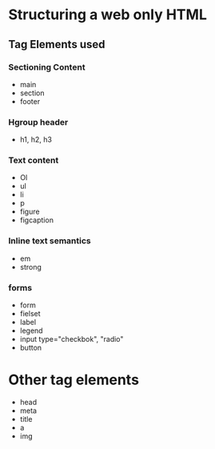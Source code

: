 # Structuring a web only HTML 

 ## Tag Elements used

  ### Sectioning Content
   * main
   * section
   * footer

  ### Hgroup header
   * h1, h2, h3

  ### Text content
   * Ol
   * ul
   * li
   * p
   * figure
   * figcaption

  ### Inline text semantics
   * em
   * strong

  ### forms
   * form
   * fielset
   * label
   * legend
   * input type="checkbok", "radio"
   * button

  # Other tag elements
   * head
   * meta
   * title
   * a
   * img

  
  
  